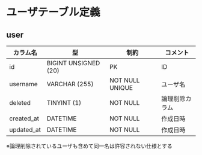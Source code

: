 # ユーザテーブル定義


## user
|カラム名|型|制約|コメント|
|---|---|---|---|
|id|BIGINT UNSIGNED (20)|PK|ID|
|username|VARCHAR (255)|NOT NULL UNIQUE|ユーザ名|
|deleted|TINYINT (1)|NOT NULL|論理削除カラム|
|created_at|DATETIME|NOT NULL|作成日時|
|updated_at|DATETIME|NOT NULL|作成日時|

※論理削除されているユーザも含めて同一名は許容されない仕様とする